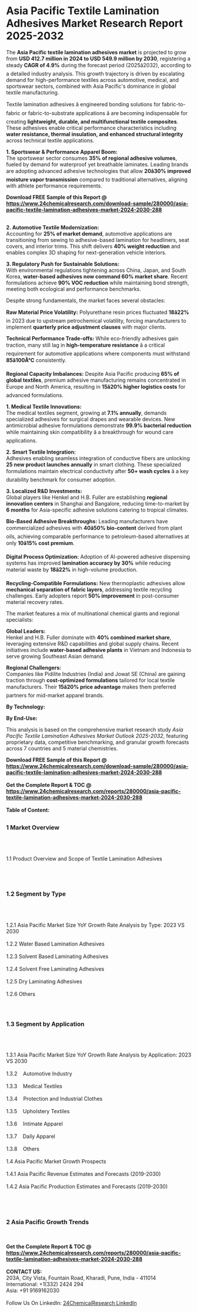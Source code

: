 <h1>Asia Pacific Textile Lamination Adhesives Market Research Report 2025-2032</h1><p>The <strong>Asia Pacific textile lamination adhesives market</strong> is projected to grow from <strong>USD 412.7 million in 2024 to USD 549.9 million by 2030</strong>, registering a steady <strong>CAGR of 4.9%</strong> during the forecast period (2025â2032), according to a detailed industry analysis. This growth trajectory is driven by escalating demand for high-performance textiles across automotive, medical, and sportswear sectors, combined with Asia Pacific's dominance in global textile manufacturing.</p><p>Textile lamination adhesives â engineered bonding solutions for fabric-to-fabric or fabric-to-substrate applications â are becoming indispensable for creating <strong>lightweight, durable, and multifunctional textile composites</strong>. These adhesives enable critical performance characteristics including <strong>water resistance, thermal insulation, and enhanced structural integrity</strong> across technical textile applications.</p><p><strong>1. Sportswear &amp; Performance Apparel Boom:</strong><br>
The sportswear sector consumes <strong>35% of regional adhesive volumes</strong>, fueled by demand for waterproof yet breathable laminates. Leading brands are adopting advanced adhesive technologies that allow <strong>20â30% improved moisture vapor transmission</strong> compared to traditional alternatives, aligning with athlete performance requirements.</p><div><b>Download FREE Sample of this Report @ 
            <a href="https://www.24chemicalresearch.com/download-sample/280000/asia-pacific-textile-lamination-adhesives-market-2024-2030-288">
            https://www.24chemicalresearch.com/download-sample/280000/asia-pacific-textile-lamination-adhesives-market-2024-2030-288</a></b></div><br><p><strong>2. Automotive Textile Modernization:</strong><br>
Accounting for <strong>25% of market demand</strong>, automotive applications are transitioning from sewing to adhesive-based lamination for headliners, seat covers, and interior trims. This shift delivers <strong>40% weight reduction</strong> and enables complex 3D shaping for next-generation vehicle interiors.</p><p><strong>3. Regulatory Push for Sustainable Solutions:</strong><br>
With environmental regulations tightening across China, Japan, and South Korea, <strong>water-based adhesives now command 60% market share</strong>. Recent formulations achieve <strong>90% VOC reduction</strong> while maintaining bond strength, meeting both ecological and performance benchmarks.</p><p>Despite strong fundamentals, the market faces several obstacles:</p><p><strong>Raw Material Price Volatility:</strong> Polyurethane resin prices fluctuated <strong>18â22%</strong> in 2023 due to upstream petrochemical volatility, forcing manufacturers to implement <strong>quarterly price adjustment clauses</strong> with major clients.</p><p><strong>Technical Performance Trade-offs:</strong> While eco-friendly adhesives gain traction, many still lag in <strong>high-temperature resistance</strong> â a critical requirement for automotive applications where components must withstand <strong>85â100Â°C</strong> consistently.</p><p><strong>Regional Capacity Imbalances:</strong> Despite Asia Pacific producing <strong>65% of global textiles</strong>, premium adhesive manufacturing remains concentrated in Europe and North America, resulting in <strong>15â20% higher logistics costs</strong> for advanced formulations.</p><p><strong>1. Medical Textile Innovations:</strong><br>
The medical textiles segment, growing at <strong>7.1% annually</strong>, demands specialized adhesives for surgical drapes and wearable devices. New antimicrobial adhesive formulations demonstrate <strong>99.9% bacterial reduction</strong> while maintaining skin compatibility â a breakthrough for wound care applications.</p><p><strong>2. Smart Textile Integration:</strong><br>
Adhesives enabling seamless integration of conductive fibers are unlocking <strong>25 new product launches annually</strong> in smart clothing. These specialized formulations maintain electrical conductivity after <strong>50+ wash cycles</strong> â a key durability benchmark for consumer adoption.</p><p><strong>3. Localized R&amp;D Investments:</strong><br>
Global players like Henkel and H.B. Fuller are establishing <strong>regional innovation centers</strong> in Shanghai and Bangalore, reducing time-to-market by <strong>6 months</strong> for Asia-specific adhesive solutions catering to tropical climates.</p><p><strong>Bio-Based Adhesive Breakthroughs:</strong> Leading manufacturers have commercialized adhesives with <strong>40â50% bio-content</strong> derived from plant oils, achieving comparable performance to petroleum-based alternatives at only <strong>10â15% cost premium</strong>.</p><p><strong>Digital Process Optimization:</strong> Adoption of AI-powered adhesive dispensing systems has improved <strong>lamination accuracy by 30%</strong> while reducing material waste by <strong>18â22%</strong> in high-volume production.</p><p><strong>Recycling-Compatible Formulations:</strong> New thermoplastic adhesives allow <strong>mechanical separation of fabric layers</strong>, addressing textile recycling challenges. Early adopters report <strong>50% improvement</strong> in post-consumer material recovery rates.</p><p>The market features a mix of multinational chemical giants and regional specialists:</p><p><strong>Global Leaders:</strong><br>
Henkel and H.B. Fuller dominate with <strong>40% combined market share</strong>, leveraging extensive R&amp;D capabilities and global supply chains. Recent initiatives include <strong>water-based adhesive plants</strong> in Vietnam and Indonesia to serve growing Southeast Asian demand.</p><p><strong>Regional Challengers:</strong><br>
Companies like Pidilite Industries (India) and Jowat SE (China) are gaining traction through <strong>cost-optimized formulations</strong> tailored for local textile manufacturers. Their <strong>15â20% price advantage</strong> makes them preferred partners for mid-market apparel brands.</p><p><strong>By Technology:</strong></p><p><strong>By End-Use:</strong></p><p>This analysis is based on the comprehensive market research study <em>Asia Pacific Textile Lamination Adhesives Market Outlook 2025-2032</em>, featuring proprietary data, competitive benchmarking, and granular growth forecasts across 7 countries and 5 material chemistries.</p><div><b>Download FREE Sample of this Report @ 
            <a href="https://www.24chemicalresearch.com/download-sample/280000/asia-pacific-textile-lamination-adhesives-market-2024-2030-288">
            https://www.24chemicalresearch.com/download-sample/280000/asia-pacific-textile-lamination-adhesives-market-2024-2030-288</a></b></div><br><div><b>Get the Complete Report & TOC @ 
            <a href="https://www.24chemicalresearch.com/reports/280000/asia-pacific-textile-lamination-adhesives-market-2024-2030-288">
            https://www.24chemicalresearch.com/reports/280000/asia-pacific-textile-lamination-adhesives-market-2024-2030-288</a></b></div><br>
            <b>Table of Content:</b><p><h2><span style="font-size:16px"><strong>1 Market Overview&nbsp;&nbsp; &nbsp;</strong></span></h2><br />
<br />
<p>1.1 Product Overview and Scope of Textile Lamination Adhesives&nbsp;</p><br />
<br />
<h2><strong><span style="font-size:16px">1.2 Segment by Type&nbsp;&nbsp; &nbsp;</span></strong></h2><br />
<br />
<p>1.2.1 Asia Pacific Market Size YoY Growth Rate Analysis by Type: 2023 VS 2030&nbsp;&nbsp; &nbsp;<br /><br />
1.2.2 Water Based Lamination Adhesives&nbsp;&nbsp; &nbsp;<br /><br />
1.2.3 Solvent Based Laminating Adhesives<br /><br />
1.2.4 Solvent Free Laminating Adhesives<br /><br />
1.2.5 Dry Laminating Adhesives<br /><br />
1.2.6 Others<br /><br />
<br />
<h2><span style="font-size:16px"><strong>1.3 Segment by Application&nbsp;&nbsp;</strong></span></h2><br />
<br />
<p>1.3.1 Asia Pacific Market Size YoY Growth Rate Analysis by Application: 2023 VS 2030&nbsp;&nbsp; &nbsp;<br /><br />
1.3.2&nbsp;&nbsp; &nbsp;Automotive Industry<br /><br />
1.3.3&nbsp;&nbsp; &nbsp;Medical Textiles<br /><br />
1.3.4&nbsp;&nbsp; &nbsp;Protection and Industrial Clothes<br /><br />
1.3.5&nbsp;&nbsp; &nbsp;Upholstery Textiles<br /><br />
1.3.6&nbsp;&nbsp; &nbsp;Intimate Apparel<br /><br />
1.3.7&nbsp;&nbsp; &nbsp;Daily Apparel<br /><br />
1.3.8&nbsp;&nbsp; &nbsp;Others<br /><br />
1.4 Asia Pacific Market Growth Prospects&nbsp;&nbsp; &nbsp;<br /><br />
1.4.1 Asia Pacific Revenue Estimates and Forecasts (2019-2030)&nbsp;&nbsp; &nbsp;<br /><br />
1.4.2 Asia Pacific Production Estimates and Forecasts (2019-2030)&nbsp;&nbsp;</p><br />
<br />
<h2><span style="font-size:16px"><strong>2 Asia Pacific Growth Trends&nbsp;&nbsp; &nbsp;</strong></span></h2><br />
</p><div><b>Get the Complete Report & TOC @ 
            <a href="https://www.24chemicalresearch.com/reports/280000/asia-pacific-textile-lamination-adhesives-market-2024-2030-288">
            https://www.24chemicalresearch.com/reports/280000/asia-pacific-textile-lamination-adhesives-market-2024-2030-288</a></b></div><br><b>CONTACT US:</b><br>
            203A, City Vista, Fountain Road, Kharadi, Pune, India - 411014<br>
            International: +1(332) 2424 294<br>
            Asia: +91 9169162030 <br><br>
            Follow Us On LinkedIn: <a href="https://www.linkedin.com/company/24chemicalresearch/">24ChemicalResearch LinkedIn</a>